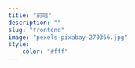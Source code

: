 ```yaml
---
title: "前端"
description: ""
slug: "frontend"
image: "pexels-pixabay-270366.jpg"
style:
    color: "#fff"
---
```

